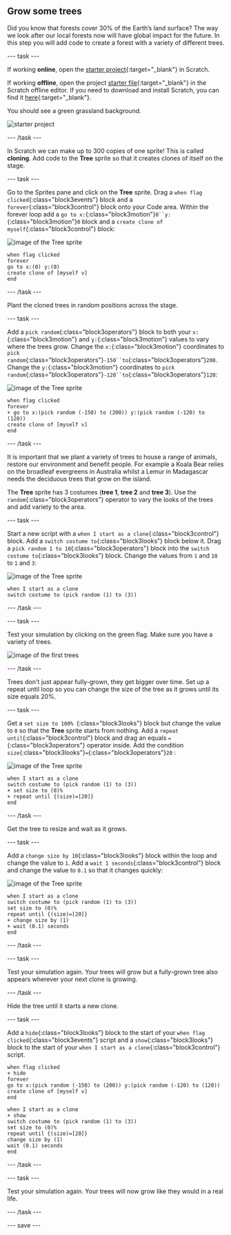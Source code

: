 ## Grow some trees

Did you know that forests cover 30% of the Earth’s land surface? The way we look after our local forests now will have global impact for the future. In this step you will add code to create a forest with a variety of different trees.

--- task ---

If working **online**, open the [starter project](http://rpf.io/p/en/projectName-on){:target="_blank"} in Scratch.

If working **offline**, open the project [starter file](http://rpf.io/p/en/projectName-get){:target="_blank"} in the Scratch offline editor. If you need to download and install Scratch, you can find it [here](https://scratch.mit.edu/download){:target="_blank"}.

You should see a green grassland background.

![starter project](images/starter_project.png)

--- /task ---

In Scratch we can make up to 300 copies of one sprite! This is called **cloning**. Add code to the **Tree** sprite so that it creates clones of itself on the stage.

--- task ---

Go to the Sprites pane and click on the **Tree** sprite. Drag a `when flag clicked`{:class="block3events"} block and a `forever`{:class="block3control"} block onto your Code area. Within the forever loop add a `go to x:`{:class="block3motion"}`0``y:`{:class="block3motion"}`0` block and a `create clone of myself`{:class="block3control"} block:

![image of the Tree sprite](images/tree-sprite.png)

```blocks3
when flag clicked
forever
go to x:(0) y:(0)
create clone of [myself v]
end
```

--- /task ---

Plant the cloned trees in random positions across the stage.

--- task ---

Add a `pick random`{:class="block3operators"} block to both your `x:`{:class="block3motion"} and `y:`{:class="block3motion"} values to vary where the trees grow. Change the `x:`{:class="block3motion"} coordinates to `pick random`{:class="block3operators"}`-150``to`{:class="block3operators"}`200`. Change the `y:`{:class="block3motion"} coordinates to `pick random`{:class="block3operators"}`-120``to`{:class="block3operators"}`120`:

![image of the Tree sprite](images/tree-sprite.png)

```blocks3
when flag clicked
forever
+ go to x:(pick random (-150) to (200)) y:(pick random (-120) to (120))
create clone of [myself v]
end
```

--- /task ---

It is important that we plant a variety of trees to house a range of animals, restore our environment and benefit people. For example a Koala Bear relies on the broadleaf evergreens in Australia whilst a Lemur in Madagascar needs the deciduous trees that grow on the island.  

The **Tree** sprite has 3 costumes (**tree 1**, **tree 2** and **tree 3**). Use the `random`{:class="block3operators"} operator to vary the looks of the trees and add variety to the area.

--- task ---

Start a new script with a `when I start as a clone`{:class="block3control"} block. Add a `switch costume to`{:class="block3looks"} block below it. Drag a `pick random 1 to 10`{:class="block3operators"} block into the `switch costume to`{:class="block3looks"} block. Change the values from `1` and `10` to `1` and `3`:  

![image of the Tree sprite](images/tree-sprite.png)

```blocks3
when I start as a clone
switch costume to (pick random (1) to (3))
```

--- /task ---

--- task ---

Test your simulation by clicking on the green flag. Make sure you have a variety of trees.

![image of the first trees ](images/first-trees.png)

--- /task ---

Trees don't just appear fully-grown, they get bigger over time. Set up a repeat until loop so you can change the size of the tree as it grows until its size equals 20%.

--- task ---

Get a `set size to 100% `{:class="block3looks"} block but change the value to `0` so that the **Tree** sprite starts from nothing. Add a `repeat until`{:class="block3control"} block and drag an equals `=`{:class="block3operators"} operator inside. Add the condition `size`{:class="block3looks"}`=`{:class="block3operators"}`20` :

![image of the Tree sprite](images/tree-sprite.png)

```blocks3
when I start as a clone
switch costume to (pick random (1) to (3))
+ set size to (0)%
+ repeat until {(size)=[20]}
end
```

--- /task ---

Get the tree to resize and wait as it grows.

--- task ---

Add a `change size by 10`{:class="block3looks"} block within the loop and change the value to `1`. Add a `wait 1 seconds`{:class="block3control"} block and change the value to `0.1` so that it changes quickly:  

![image of the Tree sprite](images/tree-sprite.png)

```blocks3
when I start as a clone
switch costume to (pick random (1) to (3))
set size to (0)%
repeat until {(size)=[20]}
+ change size by (1)
+ wait (0.1) seconds
end
```

--- /task ---

--- task ---

Test your simulation again. Your trees will grow but  a fully-grown tree also appears wherever your next clone is growing.

--- /task ---

Hide the tree until it starts a new clone. 

--- task ---

Add a `hide`{:class="block3looks"} block to the start of your `when flag clicked`{:class="block3events"} script and a `show`{:class="block3looks"} block to the start of your `when I start as a clone`{:class="block3control"} script.

```blocks3
when flag clicked
+ hide
forever
go to x:(pick random (-150) to (200)) y:(pick random (-120) to (120))
create clone of [myself v]
end
```

```blocks3
when I start as a clone
+ show
switch costume to (pick random (1) to (3))
set size to (0)%
repeat until {(size)=[20]}
change size by (1)
wait (0.1) seconds
end
```

--- /task ---

--- task ---

Test your simulation again. Your trees will now grow like they would in a real life.

--- /task ---

--- save ---
